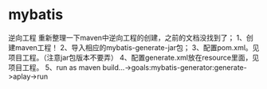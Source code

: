 # mybatis
逆向工程
重新整理一下maven中逆向工程的创建，之前的文档没找到了；
1、创建maven工程！
2、导入相应的mybatis-generate-jar包；
3、配置pom.xml。见项目工程。（注意jar包版本不要弄）
4、配置generate.xml放在resource里面，见项目工程。
5、run as maven build...->goals:mybatis-generator:generate->aplay->run
